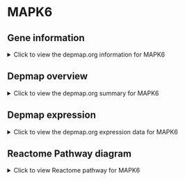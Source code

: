 <h1>MAPK6</h1>

<h2>Gene information</h2>
<details>
  <summary>Click to view the depmap.org information for MAPK6</summary>
  <iframe src="https://depmap.org/portal/gene/MAPK6?tab=about" style="border:none;width:100%;height:800px"></iframe>
</details>

<h2>Depmap overview</h2>
<details>
  <summary>Click to view the depmap.org summary for MAPK6</summary>
  <iframe src="https://depmap.org/portal/gene/MAPK6?tab=overview" style="border:none;width:100%;height:800px"></iframe>
</details>

<h2>Depmap expression</h2>
<details>
  <summary>Click to view the depmap.org expression data for MAPK6</summary>
  <iframe src="https://depmap.org/portal/gene/MAPK6?tab=characterization" style="border:none;width:100%;height:800px"></iframe>
</details>



<h2>Reactome Pathway diagram</h2>
<details>
  <summary>Click to view Reactome pathway for MAPK6</summary>
  <p>MAPK6/MAPK4 signaling</p>
  <iframe src="https://reactome.org/PathwayBrowser/#/R-HSA-5687128" style="border:none;width:100%;height:800px"></iframe>
</details>



